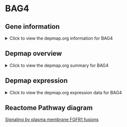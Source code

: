 <h1>BAG4</h1>

<h2>Gene information</h2>
<details>
  <summary>Click to view the depmap.org information for BAG4</summary>
  <iframe src="https://depmap.org/portal/gene/BAG4?tab=about" style="border:none;width:100%;height:800px"></iframe>
</details>

<h2>Depmap overview</h2>
<details>
  <summary>Click to view the depmap.org summary for BAG4</summary>
  <iframe src="https://depmap.org/portal/gene/BAG4?tab=overview" style="border:none;width:100%;height:800px"></iframe>
</details>

<h2>Depmap expression</h2>
<details>
  <summary>Click to view the depmap.org expression data for BAG4</summary>
  <iframe src="https://depmap.org/portal/gene/BAG4?tab=characterization" style="border:none;width:100%;height:800px"></iframe>
</details>



<h2>Reactome Pathway diagram</h2>
<a href="https://reactome.org/PathwayBrowser/#/R-HSA-8853336" target="_BLANK">Signaling by plasma membrane FGFR1 fusions</a>



